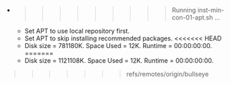 * >>>>>>>>> Running inst-min-con-01-apt.sh ...
  * Set APT to use local repository first.
  * Set APT to skip installing recommended packages.
<<<<<<< HEAD
  * Disk size = 781180K. Space Used = 12K. Runtime = 00:00:00:00.
=======
  * Disk size = 1121108K. Space Used = 12K. Runtime = 00:00:00:00.
>>>>>>> refs/remotes/origin/bullseye
